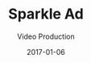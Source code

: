 ---
title: Sparkle Ad
subtitle: Video Production
image: /uploads/work/sparkle/banner.png
date: 2017-01-06
link: "https://www.youtube.com/watch?v=oy04qi8NB-8"
---